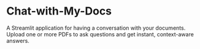 # Chat-with-My-Docs
A Streamlit application for having a conversation with your documents. Upload one or more PDFs to ask questions and get instant, context-aware answers.
